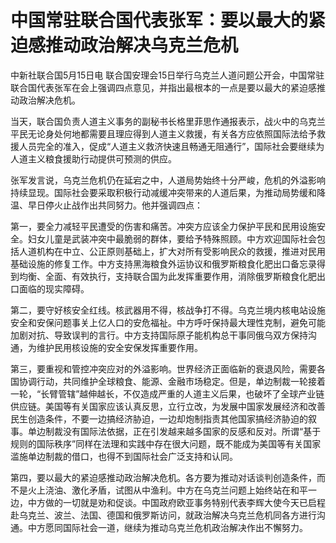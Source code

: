 # 中国常驻联合国代表张军：要以最大的紧迫感推动政治解决乌克兰危机

中新社联合国5月15日电
联合国安理会15日举行乌克兰人道问题公开会，中国常驻联合国代表张军在会上强调四点意见，并指出最根本的一点是要以最大的紧迫感推动政治解决危机。

当天，联合国负责人道主义事务的副秘书长格里菲思作通报表示，战火中的乌克兰平民无论身处何地都需要且理应得到人道主义救援，有关各方应依照国际法给予救援人员完全的准入，促成“人道主义救济快速且畅通无阻通行”，国际社会要继续为人道主义粮食援助行动提供可预测的供应。

张军发言说，乌克兰危机仍在延宕之中，人道局势始终十分严峻，危机的外溢影响持续显现。国际社会要采取积极行动减缓冲突带来的人道后果，为推动局势缓和降温、早日停火止战作出共同努力。他并强调四点：

第一，要全力减轻平民遭受的伤害和痛苦。冲突方应该全力保护平民和民用设施安全。妇女儿童是武装冲突中最脆弱的群体，要给予特殊照顾。中方欢迎国际社会包括人道机构在中立、公正原则基础上，扩大对所有受影响民众的救援，推进对民用基础设施的修复工作。中方支持黑海粮食外运协议和俄罗斯粮食化肥出口备忘录得到均衡、全面、有效执行，支持联合国为此发挥重要作用，消除俄罗斯粮食化肥出口面临的现实障碍。

第二，要守好核安全红线。核武器用不得，核战争打不得。乌克兰境内核电站设施安全和安保问题事关上亿人口的安危福祉。中方呼吁保持最大理性克制，避免可能加剧对抗、导致误判的言行。中方支持国际原子能机构总干事同俄乌双方保持沟通，为维护民用核设施的安全安保发挥重要作用。

第三，要重视和管控冲突应对的外溢影响。世界经济正面临新的衰退风险，需要各国协调行动，共同维护全球粮食、能源、金融市场稳定。但是，单边制裁一轮接着一轮，“长臂管辖”越伸越长，不仅造成严重的人道主义后果，也破坏了全球产业链供应链。美国等有关国家应该认真反思，立行立改，为发展中国家发展经济和改善民生创造条件，不要一边搞经济胁迫，一边却炮制指责其他国家搞经济胁迫的叙事。单边制裁没有国际法依据，正在引发越来越多国家的反感和反对。所谓“基于规则的国际秩序”同样在法理和实践中存在很大问题，既不能成为美国等有关国家滥施单边制裁的借口，也得不到国际社会广泛支持和认同。

第四，要以最大的紧迫感推动政治解决危机。各方要为推动对话谈判创造条件，而不是火上浇油、激化矛盾，试图从中渔利。中方在乌克兰问题上始终站在和平一边，中方做的一切就是劝和促谈。中国政府欧亚事务特别代表李辉大使今天已启程赴乌克兰、波兰、法国、德国和俄罗斯访问，就政治解决乌克兰危机同各方进行沟通。中方愿同国际社会一道，继续为推动乌克兰危机政治解决作出不懈努力。

